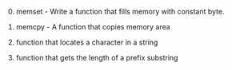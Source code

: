 0. memset - Write a function that fills memory with constant byte.

1. memcpy - A function that copies memory area

2. function that locates a character in a string

3.  function that gets the length of a prefix substring
